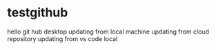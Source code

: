 # testgithub
hello git hub desktop 
updating from local machine
updating from cloud repository
updating from vs code local 


